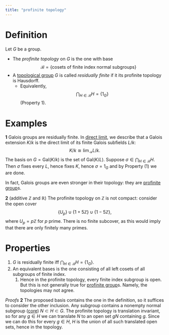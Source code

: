 ```yaml
---
title: "profinite topology"
---
```


# Definition
Let $G$ be a group. 
- The *profinite topology* on $G$ is the one with base $$\mathcal{B}=\{\text{cosets of finite index normal subgroups}\}$$
- A [topological group](<notes/ntpy/topological group.md>) $G$ is called *residually finite* if it its profinite topology is Hausdorff. 
	- Equivalently, $$\bigcap_{H\in\mathcal{B}}H=\{1_G\}$$ (Property 1).

# Examples
**1**
Galois groups are residually finite. In [direct limit](<notes/ntpy/Definitions/Category theory/direct limit.md>), we describe that a Galois extension $K/k$ is the direct limit of its finite Galois subfields $L/k$: $$K/k\cong\lim_\to L/k.$$ The basis on $G=\text{Gal}(K/k)$ is the set of $\text{Gal}(K/L)$. Suppose $\sigma\in\bigcap_{H\in\mathcal{B}}H$. Then $\sigma$ fixes every $L$, hence fixes $K$, hence $\sigma=1_G$ and by Property (1) we are done.

In fact, Galois groups are even stronger in their topology: they are [profinite group](<notes/ntpy/profinite group.md>)s.

**2** (additive $\mathbb{Z}$ and $\mathbb{R}$)
The profinite topology on $\mathbb{Z}$ is not compact: consider the open cover $$\{U_p\}\cup \{1+5\mathbb{Z}\}\cup \{1-5\mathbb{Z}\},$$ where $U_p=p\mathbb{Z}$ for $p$ prime. There is no finite subcover, as this would imply that there are only finitely many primes.



# Properties
1. $G$ is residually finite iff $\bigcap_{H\in\mathcal{B}}H=\{1_G\}$.
2. An equivalent bases is the one consisting of all left cosets of all subgroups of finite index.
	1. Hence in the profinite topology, every finite index subgroup is open. But this is not generally true for [profinite group](<notes/ntpy/profinite group.md>)s. Namely, the topologies may not agree.

*Proofs*
**2**
The proposed basis contains the one in the definition, so it suffices to consider the other inclusion. Any subgroup contains a nonempty normal subgroup ([core](<notes/ntpy/Definitions/core.md>)) $N\subset H\subset G$. The profinite topology is translation invariant, so for any $g\in H$ we can translate $N$ to an open set $gN$ containing $g$. Since we can do this for every $g\in H$, $H$ is the union of all such translated open sets, hence in the topology.